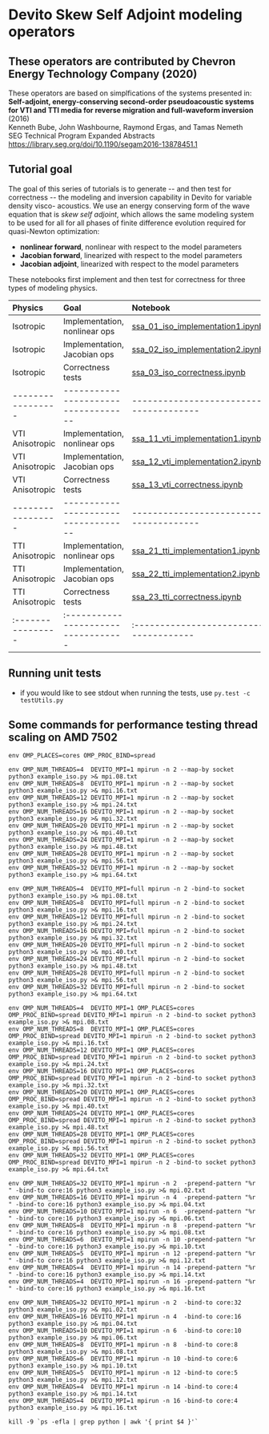 # Devito Skew Self Adjoint modeling operators

## These operators are contributed by Chevron Energy Technology Company (2020)

These operators are based on simplfications of the systems presented in:
<br>**Self-adjoint, energy-conserving second-order pseudoacoustic systems for VTI and TTI media for reverse migration and full-waveform inversion** (2016)
<br>Kenneth Bube, John Washbourne, Raymond Ergas, and Tamas Nemeth
<br>SEG Technical Program Expanded Abstracts
<br>https://library.seg.org/doi/10.1190/segam2016-13878451.1

## Tutorial goal

The goal of this series of tutorials is to generate -- and then test for correctness -- the modeling and inversion capability in Devito for variable density visco- acoustics. We use an energy conserving form of the wave equation that is *skew self adjoint*, which allows the same modeling system to be used for all for all phases of finite difference evolution required for quasi-Newton optimization:
- **nonlinear forward**, nonlinear with respect to the model parameters
- **Jacobian forward**, linearized with respect to the model parameters 
- **Jacobian adjoint**, linearized with respect to the model parameters

These notebooks first implement and then test for correctness for three types of modeling physics.

| Physics         | Goal                          | Notebook                           |
|:----------------|:----------------------------------|:-------------------------------------|
| Isotropic       | Implementation, nonlinear ops | [ssa_01_iso_implementation1.ipynb] |
| Isotropic       | Implementation, Jacobian ops  | [ssa_02_iso_implementation2.ipynb] |
| Isotropic       | Correctness tests             | [ssa_03_iso_correctness.ipynb]     |
|-----------------|-----------------------------------|--------------------------------------|
| VTI Anisotropic | Implementation, nonlinear ops | [ssa_11_vti_implementation1.ipynb] |
| VTI Anisotropic | Implementation, Jacobian ops  | [ssa_12_vti_implementation2.ipynb] |
| VTI Anisotropic | Correctness tests             | [ssa_13_vti_correctness.ipynb]     |
|-----------------|-----------------------------------|--------------------------------------|
| TTI Anisotropic | Implementation, nonlinear ops | [ssa_21_tti_implementation1.ipynb] |
| TTI Anisotropic | Implementation, Jacobian ops  | [ssa_22_tti_implementation2.ipynb] |
| TTI Anisotropic | Correctness tests             | [ssa_23_tti_correctness.ipynb]     |
|:----------------|:----------------------------------|:-------------------------------------|

[ssa_01_iso_implementation1.ipynb]: ssa_01_iso_implementation1.ipynb
[ssa_02_iso_implementation2.ipynb]: ssa_02_iso_implementation2.ipynb
[ssa_03_iso_correctness.ipynb]:     ssa_03_iso_correctness.ipynb
[ssa_11_vti_implementation1.ipynb]: ssa_11_vti_implementation1.ipynb
[ssa_12_vti_implementation2.ipynb]: ssa_12_vti_implementation2.ipynb
[ssa_13_vti_correctness.ipynb]:     ssa_13_vti_correctness.ipynb
[ssa_21_tti_implementation1.ipynb]: ssa_21_tti_implementation1.ipynb
[ssa_22_tti_implementation2.ipynb]: ssa_22_tti_implementation2.ipynb
[ssa_23_tti_correctness.ipynb]:     ssa_23_tti_correctness.ipynb

## Running unit tests
- if you would like to see stdout when running the tests, use
```py.test -c testUtils.py```

## Some commands for performance testing thread scaling on AMD 7502
```
env OMP_PLACES=cores OMP_PROC_BIND=spread 

env OMP_NUM_THREADS=4  DEVITO_MPI=1 mpirun -n 2 --map-by socket python3 example_iso.py >& mpi.08.txt
env OMP_NUM_THREADS=8  DEVITO_MPI=1 mpirun -n 2 --map-by socket python3 example_iso.py >& mpi.16.txt
env OMP_NUM_THREADS=12 DEVITO_MPI=1 mpirun -n 2 --map-by socket python3 example_iso.py >& mpi.24.txt
env OMP_NUM_THREADS=16 DEVITO_MPI=1 mpirun -n 2 --map-by socket python3 example_iso.py >& mpi.32.txt
env OMP_NUM_THREADS=20 DEVITO_MPI=1 mpirun -n 2 --map-by socket python3 example_iso.py >& mpi.40.txt
env OMP_NUM_THREADS=24 DEVITO_MPI=1 mpirun -n 2 --map-by socket python3 example_iso.py >& mpi.48.txt
env OMP_NUM_THREADS=28 DEVITO_MPI=1 mpirun -n 2 --map-by socket python3 example_iso.py >& mpi.56.txt
env OMP_NUM_THREADS=32 DEVITO_MPI=1 mpirun -n 2 --map-by socket python3 example_iso.py >& mpi.64.txt

env OMP_NUM_THREADS=4  DEVITO_MPI=full mpirun -n 2 -bind-to socket python3 example_iso.py >& mpi.08.txt
env OMP_NUM_THREADS=8  DEVITO_MPI=full mpirun -n 2 -bind-to socket python3 example_iso.py >& mpi.16.txt
env OMP_NUM_THREADS=12 DEVITO_MPI=full mpirun -n 2 -bind-to socket python3 example_iso.py >& mpi.24.txt
env OMP_NUM_THREADS=16 DEVITO_MPI=full mpirun -n 2 -bind-to socket python3 example_iso.py >& mpi.32.txt
env OMP_NUM_THREADS=20 DEVITO_MPI=full mpirun -n 2 -bind-to socket python3 example_iso.py >& mpi.40.txt
env OMP_NUM_THREADS=24 DEVITO_MPI=full mpirun -n 2 -bind-to socket python3 example_iso.py >& mpi.48.txt
env OMP_NUM_THREADS=28 DEVITO_MPI=full mpirun -n 2 -bind-to socket python3 example_iso.py >& mpi.56.txt
env OMP_NUM_THREADS=32 DEVITO_MPI=full mpirun -n 2 -bind-to socket python3 example_iso.py >& mpi.64.txt

env OMP_NUM_THREADS=4  DEVITO_MPI=1 OMP_PLACES=cores OMP_PROC_BIND=spread DEVITO_MPI=1 mpirun -n 2 -bind-to socket python3 example_iso.py >& mpi.08.txt
env OMP_NUM_THREADS=8  DEVITO_MPI=1 OMP_PLACES=cores OMP_PROC_BIND=spread DEVITO_MPI=1 mpirun -n 2 -bind-to socket python3 example_iso.py >& mpi.16.txt
env OMP_NUM_THREADS=12 DEVITO_MPI=1 OMP_PLACES=cores OMP_PROC_BIND=spread DEVITO_MPI=1 mpirun -n 2 -bind-to socket python3 example_iso.py >& mpi.24.txt
env OMP_NUM_THREADS=16 DEVITO_MPI=1 OMP_PLACES=cores OMP_PROC_BIND=spread DEVITO_MPI=1 mpirun -n 2 -bind-to socket python3 example_iso.py >& mpi.32.txt
env OMP_NUM_THREADS=20 DEVITO_MPI=1 OMP_PLACES=cores OMP_PROC_BIND=spread DEVITO_MPI=1 mpirun -n 2 -bind-to socket python3 example_iso.py >& mpi.40.txt
env OMP_NUM_THREADS=24 DEVITO_MPI=1 OMP_PLACES=cores OMP_PROC_BIND=spread DEVITO_MPI=1 mpirun -n 2 -bind-to socket python3 example_iso.py >& mpi.48.txt
env OMP_NUM_THREADS=28 DEVITO_MPI=1 OMP_PLACES=cores OMP_PROC_BIND=spread DEVITO_MPI=1 mpirun -n 2 -bind-to socket python3 example_iso.py >& mpi.56.txt
env OMP_NUM_THREADS=32 DEVITO_MPI=1 OMP_PLACES=cores OMP_PROC_BIND=spread DEVITO_MPI=1 mpirun -n 2 -bind-to socket python3 example_iso.py >& mpi.64.txt

env OMP_NUM_THREADS=32 DEVITO_MPI=1 mpirun -n 2  -prepend-pattern "%r " -bind-to core:16 python3 example_iso.py >& mpi.02.txt
env OMP_NUM_THREADS=16 DEVITO_MPI=1 mpirun -n 4  -prepend-pattern "%r " -bind-to core:16 python3 example_iso.py >& mpi.04.txt
env OMP_NUM_THREADS=10 DEVITO_MPI=1 mpirun -n 6  -prepend-pattern "%r " -bind-to core:16 python3 example_iso.py >& mpi.06.txt
env OMP_NUM_THREADS=8  DEVITO_MPI=1 mpirun -n 8  -prepend-pattern "%r " -bind-to core:16 python3 example_iso.py >& mpi.08.txt
env OMP_NUM_THREADS=6  DEVITO_MPI=1 mpirun -n 10 -prepend-pattern "%r " -bind-to core:16 python3 example_iso.py >& mpi.10.txt
env OMP_NUM_THREADS=5  DEVITO_MPI=1 mpirun -n 12 -prepend-pattern "%r " -bind-to core:16 python3 example_iso.py >& mpi.12.txt
env OMP_NUM_THREADS=4  DEVITO_MPI=1 mpirun -n 14 -prepend-pattern "%r " -bind-to core:16 python3 example_iso.py >& mpi.14.txt
env OMP_NUM_THREADS=4  DEVITO_MPI=1 mpirun -n 16 -prepend-pattern "%r " -bind-to core:16 python3 example_iso.py >& mpi.16.txt

env OMP_NUM_THREADS=32 DEVITO_MPI=1 mpirun -n 2  -bind-to core:32 python3 example_iso.py >& mpi.02.txt
env OMP_NUM_THREADS=16 DEVITO_MPI=1 mpirun -n 4  -bind-to core:16 python3 example_iso.py >& mpi.04.txt
env OMP_NUM_THREADS=10 DEVITO_MPI=1 mpirun -n 6  -bind-to core:10 python3 example_iso.py >& mpi.06.txt
env OMP_NUM_THREADS=8  DEVITO_MPI=1 mpirun -n 8  -bind-to core:8  python3 example_iso.py >& mpi.08.txt
env OMP_NUM_THREADS=6  DEVITO_MPI=1 mpirun -n 10 -bind-to core:6  python3 example_iso.py >& mpi.10.txt
env OMP_NUM_THREADS=5  DEVITO_MPI=1 mpirun -n 12 -bind-to core:5  python3 example_iso.py >& mpi.12.txt
env OMP_NUM_THREADS=4  DEVITO_MPI=1 mpirun -n 14 -bind-to core:4  python3 example_iso.py >& mpi.14.txt
env OMP_NUM_THREADS=4  DEVITO_MPI=1 mpirun -n 16 -bind-to core:4  python3 example_iso.py >& mpi.16.txt

kill -9 `ps -efla | grep python | awk '{ print $4 }'`
```
